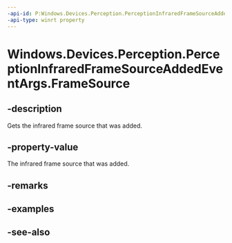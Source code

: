 ----api-id: P:Windows.Devices.Perception.PerceptionInfraredFrameSourceAddedEventArgs.FrameSource
-api-type: winrt property
---<!-- Property syntaxpublic Windows.Devices.Perception.PerceptionInfraredFrameSource FrameSource { get; }--># Windows.Devices.Perception.PerceptionInfraredFrameSourceAddedEventArgs.FrameSource## -descriptionGets the infrared frame source that was added.## -property-valueThe infrared frame source that was added.## -remarks## -examples## -see-also